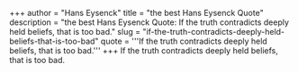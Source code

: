 +++
author = "Hans Eysenck"
title = "the best Hans Eysenck Quote"
description = "the best Hans Eysenck Quote: If the truth contradicts deeply held beliefs, that is too bad."
slug = "if-the-truth-contradicts-deeply-held-beliefs-that-is-too-bad"
quote = '''If the truth contradicts deeply held beliefs, that is too bad.'''
+++
If the truth contradicts deeply held beliefs, that is too bad.
